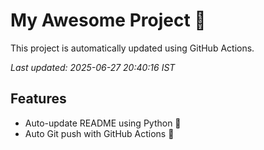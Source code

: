 # My Awesome Project 🚀

This project is automatically updated using GitHub Actions.

_Last updated: 2025-06-27 20:40:16 IST_

## Features
- Auto-update README using Python 🐍
- Auto Git push with GitHub Actions 🤖
